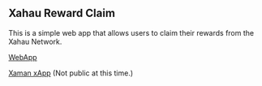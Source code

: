 

## Xahau Reward Claim

This is a simple web app that allows users to claim their rewards from the Xahau Network.

[WebApp](claim-reward.tequ.dev)

[Xaman xApp](xumm.app/detect/xapp:sandbox.b644326a5799) (Not public at this time.)
